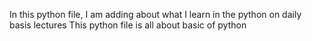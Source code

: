 In this python file, I am adding about what I learn in the python on daily basis lectures
This python file is all about basic of python
